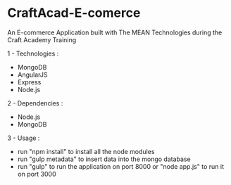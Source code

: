 # CraftAcad-E-comerce 
An E-commerce Application built with The MEAN Technologies during the Craft Academy Training

1 - Technologies : 
 - MongoDB
 - AngularJS
 - Express
 - Node.js
 
2 - Dependencies :
 - Node.js
 - MongoDB
 
3 - Usage :
 - run "npm install" to install all the node modules
 - run "gulp metadata" to insert data into the mongo database
 - run "gulp" to run the application on port 8000 or "node app.js" to run it on port 3000
